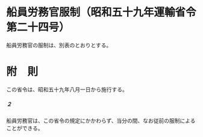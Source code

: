 # 船員労務官服制（昭和五十九年運輸省令第二十四号）
船員労務官の服制は、別表のとおりとする。
# 附　則
この省令は、昭和五十九年八月一日から施行する。
##### ２
船員労務官は、この省令の規定にかかわらず、当分の間、なお従前の服制によることができる。
